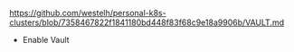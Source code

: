 https://github.com/westelh/personal-k8s-clusters/blob/7358467822f1841180bd448f83f68c9e18a9906b/VAULT.md
- Enable Vault
